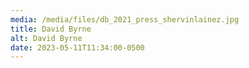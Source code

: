 ```yaml
---
media: /media/files/db_2021_press_shervinlainez.jpg
title: David Byrne
alt: David Byrne
date: 2023-05-11T11:34:00-0500
---
```

